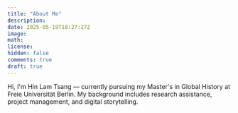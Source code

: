 ```yaml
---
title: "About Me"
description: 
date: 2025-05-19T18:27:27Z
image: 
math: 
license: 
hidden: false
comments: true
draft: true
---
```

Hi, I'm Hin Lam Tsang — currently pursuing my Master's in Global History at Freie Universität Berlin. My background includes research assistance, project management, and digital storytelling.
